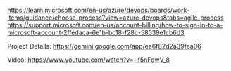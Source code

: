 https://learn.microsoft.com/en-us/azure/devops/boards/work-items/guidance/choose-process?view=azure-devops&tabs=agile-process
https://support.microsoft.com/en-us/account-billing/how-to-sign-in-to-a-microsoft-account-2ffedaca-6e1b-bc18-f28c-58539e1cb6d3


Project Details:
https://gemini.google.com/app/ea6f82d2a39fea06

Video: 
https://www.youtube.com/watch?v=-lf5nFqwV_8